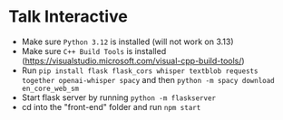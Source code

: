 # Talk Interactive
- Make sure `Python 3.12` is installed (will not work on 3.13) 
- Make sure `C++ Build Tools` is installed (https://visualstudio.microsoft.com/visual-cpp-build-tools/)
- Run `pip install flask flask_cors whisper textblob requests together openai-whisper spacy` and then `python -m spacy download en_core_web_sm`
- Start flask server by running `python -m flaskserver` 
- cd into the "front-end" folder and run `npm start`